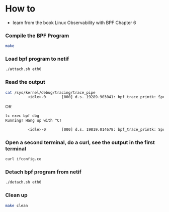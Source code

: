 # How to
- learn from the book Linux Observability with BPF Chapter 6
### Compile the BPF Program
```bash
make
```
### Load bpf program to netif 
```bash
./attach.sh eth0
```
### Read the output
```bash
cat /sys/kernel/debug/tracing/trace_pipe
          <idle>-0       [000] d.s. 19289.903041: bpf_trace_printk: Spot a HTTP request !
```
OR
```bash
tc exec bpf dbg
Running! Hang up with ^C!

          <idle>-0       [000] d.s. 19819.014678: bpf_trace_printk: Spot a HTTP request !
```
### Open a second terminal, do a curl, see the output in the first terminal
```bash
curl ifconfig.co
```
### Detach bpf program from netif
```bash
./detach.sh eth0
```
### Clean up
```bash
make clean
```
